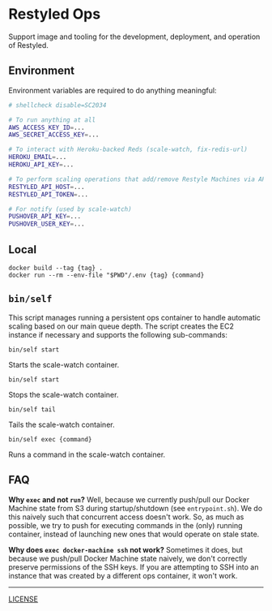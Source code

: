 # Restyled Ops

Support image and tooling for the development, deployment, and operation of
Restyled.

## Environment

Environment variables are required to do anything meaningful:

```sh
# shellcheck disable=SC2034

# To run anything at all
AWS_ACCESS_KEY_ID=...
AWS_SECRET_ACCESS_KEY=...

# To interact with Heroku-backed Reds (scale-watch, fix-redis-url)
HEROKU_EMAIL=...
HEROKU_API_KEY=...

# To perform scaling operations that add/remove Restyle Machines via API
RESTYLED_API_HOST=...
RESTYLED_API_TOKEN=...

# For notify (used by scale-watch)
PUSHOVER_API_KEY=...
PUSHOVER_USER_KEY=...
```

## Local

```console
docker build --tag {tag} .
docker run --rm --env-file "$PWD"/.env {tag} {command}
```

## `bin/self`

This script manages running a persistent ops container to handle automatic
scaling based on our main queue depth. The script creates the EC2 instance if
necessary and supports the following sub-commands:

```console
bin/self start
```

Starts the scale-watch container.

```console
bin/self start
```

Stops the scale-watch container.

```console
bin/self tail
```

Tails the scale-watch container.

```console
bin/self exec {command}
```

Runs a command in the scale-watch container.

## FAQ

**Why `exec` and not `run`?** Well, because we currently push/pull our Docker
Machine state from S3 during startup/shutdown (see `entrypoint.sh`). We do this
naively such that concurrent access doesn't work. So, as much as possible, we
try to push for executing commands in the (only) running container, instead of
launching new ones that would operate on stale state.

**Why does `exec docker-machine ssh` not work?** Sometimes it does, but because
we push/pull Docker Machine state naively, we don't correctly preserve
permissions of the SSH keys. If you are attempting to SSH into an instance that
was created by a different ops container, it won't work.

---

[LICENSE](./LICENSE)
